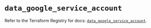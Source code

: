 # `data_google_service_account`

Refer to the Terraform Registry for docs: [`data_google_service_account`](https://registry.terraform.io/providers/hashicorp/google/5.23.0/docs/data-sources/service_account).
